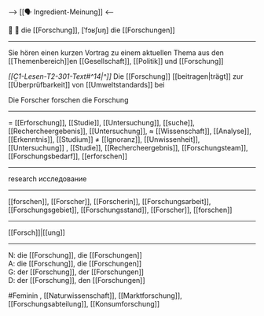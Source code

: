 --> [[🗣️ Ingredient-Meinung]] <--

🔬 🔴 die [[Forschung]], [ˈfɔʁʃʊŋ]
die [[Forschungen]]

---
Sie hören einen kurzen Vortrag zu einem aktuellen Thema aus den [[Themenbereich]]en [[Gesellschaft]], [[Politik]] und [[Forschung]]

*[[C1-Lesen-T2-301-Text#^14|^]]* Die [[Forschung]] [[beitragen|trägt]] zur [[Überprüfbarkeit]] von [[Umweltstandards]] bei

Die Forscher forschen die Forschung

---
= [[Erforschung]], [[Studie]], [[Untersuchung]], [[suche]], [[Rechercheergebenis]], [[Untersuchung]],
≈ [[Wissenschaft]], [[Analyse]], [[Erkenntnis]], [[Studium]]
≠ [[Ignoranz]], [[Unwissenheit]], [[Untersuchung]]
, [[Studie]], [[Rechercheergebnis]], [[Forschungsteam]], [[Forschungsbedarf]], [[erforschen]]

---
research
исследование

---
[[forschen]], [[Forscher]], [[Forscherin]], [[Forschungsarbeit]], [[Forschungsgebiet]], [[Forschungsstand]],  [[Forscher]], [[forschen]]

---
[[Forsch]]|[[ung]]


---
N: die [[Forschung]], die [[Forschungen]]  
A: die [[Forschung]], die [[Forschungen]]  
G: der [[Forschung]], der [[Forschungen]]  
D: der [[Forschung]], den [[Forschungen]]

#Feminin , [[Naturwissenschaft]], [[Marktforschung]], [[Forschungsabteilung]], [[Konsumforschung]]